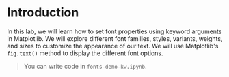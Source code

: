# Introduction

In this lab, we will learn how to set font properties using keyword arguments in Matplotlib. We will explore different font families, styles, variants, weights, and sizes to customize the appearance of our text. We will use Matplotlib's `fig.text()` method to display the different font options.

> You can write code in `fonts-demo-kw.ipynb`.
